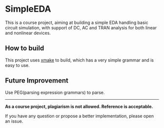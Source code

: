 # SimpleEDA

This is a course project, aiming at building a simple EDA handling basic circuit simulation, with support of DC, AC and TRAN analysis for both linear and nonlinear devices.

## How to build

This project uses [xmake](https://xmake.io/) to build, which has a very simple grammar and is easy to use.

## Future Improvement

Use PEG(parsing expression grammars) to parse.

---

**As a course project, plagiarism is not allowed. Reference is acceptable.**

If you have any question or propose a better implementation, please open an issue.
